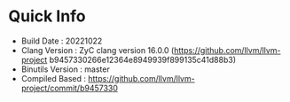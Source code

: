 # Quick Info
* Build Date : 20221022
* Clang Version : ZyC clang version 16.0.0 (https://github.com/llvm/llvm-project b9457330266e12364e8949939f899135c41d88b3)
* Binutils Version : master
* Compiled Based : https://github.com/llvm/llvm-project/commit/b9457330

